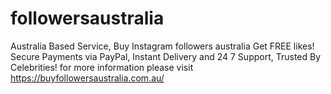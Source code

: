 # followersaustralia
Australia Based Service, Buy Instagram  followers australia Get FREE likes! Secure Payments via PayPal, Instant Delivery and 24 7 Support, Trusted By Celebrities! for more information please visit https://buyfollowersaustralia.com.au/
